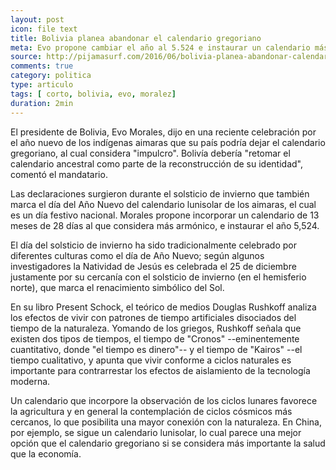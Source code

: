 ```yaml
---
layout: post
icon: file text
title: Bolivia planea abandonar el calendario gregoriano
meta: Evo propone cambiar el año al 5.524 e instaurar un calendario más conectado con la naturaleza
source: http://pijamasurf.com/2016/06/bolivia-planea-abandonar-calendario-gregoriano-y-por-que-eso-es-una-buena-idea/
comments: true
category: politica
type: articulo
tags: [ corto, bolivia, evo, moralez]
duration: 2min
---
```


<p class="hyphenate">
	El presidente de Bolivia, Evo Morales, dijo en una reciente celebración por el año nuevo de los indígenas aimaras que su país podría dejar el calendario gregoriano, al cual considera "impulcro". Bolivía debería "retomar el calendario ancestral como parte de la reconstrucción de su identidad", comentó el mandatario.
</p>

<p class="hyphenate">Las declaraciones surgieron durante el solsticio de invierno que también marca el día del Año Nuevo del calendario lunisolar de los aimaras, el cual es un día festivo nacional. Morales propone incorporar un calendario de 13 meses de 28 días al que considera más armónico, e instaurar el año 5,524.</p>

<p class="hyphenate">
	El día del solsticio de invierno ha sido tradicionalmente celebrado por diferentes culturas como el día de Año Nuevo; según algunos investigadores la Natividad de Jesús es celebrada el 25 de diciembre justamente por su cercanía con el solsticio de invierno (en el hemisferio norte), que marca el renacimiento simbólico del Sol.
</p>

<p class="hyphenate">
	En su libro Present Schock, el teórico de medios Douglas Rushkoff analiza los efectos de vivir con patrones de tiempo artificiales disociados del tiempo de la naturaleza. Yomando de los griegos, Rushkoff señala que existen dos tipos de tiempos, el tiempo de "Cronos" --eminentemente cuantitativo, donde "el tiempo es dinero"-- y el tiempo de "Kairos" --el tiempo cualitativo, y apunta que vivir conforme a ciclos naturales es importante para contrarrestar los efectos de aislamiento de la tecnología moderna. 
</p>

<p class="hyphenate">
	Un calendario que incorpore la observación de los ciclos lunares favorece la agricultura y en general la contemplación de ciclos cósmicos más cercanos, lo que posibilita una mayor conexión con la naturaleza. En China, por ejemplo, se sigue un calendario lunisolar, lo cual parece una mejor opción que el calendario gregoriano si se considera más importante la salud que la economía.
</p>